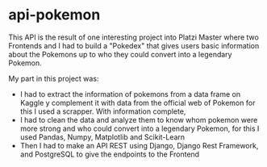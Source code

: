 # api-pokemon
This API is the result of one interesting project into Platzi Master where two Frontends and I had to build a "Pokedex" that gives users basic information about the Pokemons up to who they could convert into a legendary Pokemon.

My part in this project was:
- I had to extract the information of pokemons from a data frame on Kaggle y complement it with data from the official web of Pokemon for this I used a scrapper. With information complete, 
- I had to clean the data and analyze them to know whom pokemon were more strong and who could convert into a legendary Pokemon, for this I used Pandas, Numpy, Matplotlib and Scikit-Learn
- Then I had to make an API REST using Django, Django Rest Framework, and PostgreSQL to give the endpoints to the Frontend

